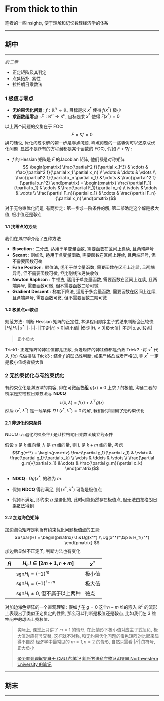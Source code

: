 # From thick to thin
笔者的一些insights, 便于理解和记忆数理经济学的体系
___
## 期中
___
*前三章*
- 正定矩阵及其判定
- 点集拓扑, 紧性
- 拉格朗日乘数法

### 1 极值与零点
- **无约束优化问题** :  $f : \mathbb{R}^n \to \mathbb{R}$, 目标是求 $x^*$ 使得 $f(x^*)$ 极小
- **求函数组零点** : $F : \mathbb{R}^n \to \mathbb{R}^n$, 目标是求 $x^*$ 使得 $F(x^*) = 0$

以上两个问题的交集在于 FOC: 
$$ F = \nabla f = 0 $$
换句话说, 优化问题求解的第一步是零点问题, 零点问题的一些特例可以还原成优化问题 (显然不是所有的方程组都是某个函数的 FOC), 假如 $F = \nabla f$ :
- $f$ 的 Hessian 矩阵是 $F$ 的Jacobian 矩阵, 他们都是对称矩阵
$$ \begin{pmatrix}
        \frac{\partial^2 f}{\partial x_1^2} & \cdots & \frac{\partial^2 f}{\partial x_1 \partial x_n} \\
        \vdots & \ddots & \vdots \\
        \frac{\partial^2 f}{\partial x_n \partial x_1} & \cdots & \frac{\partial^2 f}{\partial x_n^2}
    \end{pmatrix} = \begin{pmatrix}
        \frac{\partial F_1}{\partial x_1} & \cdots & \frac{\partial F_1}{\partial x_n} \\
        \vdots & \ddots & \vdots \\
        \frac{\partial F_n}{\partial x_1} & \cdots & \frac{\partial F_n}{\partial x_n}
    \end{pmatrix}$$

对于无约束优化问题, 有两步走 : 第一步求一阶条件的解, 第二部确定这个解是极大值, 极小值还是鞍点
#### 1.1 找零点的方法
我们在*第四章*介绍了五种方法
- **Bisection** : 二分法, 适用于单变量函数, 需要函数在区间上连续, 且两端异号
- **Secant** : 割线法, 适用于单变量函数, 需要函数在区间上连续, 且两端异号, 但不需要函数可微
- **False Position** : 假位法, 适用于单变量函数, 需要函数在区间上连续, 且两端异号, 但不需要函数可微, 但比割线法更快收敛
- **Newton Raphson** : 牛顿法, 适用于单变量函数, 需要函数在区间上连续, 且两端异号, 需要函数可微, 但不需要函数二阶可微
- **Gradient Descent** : 梯度下降法, 适用于多变量函数, 需要函数在区间上连续, 且两端异号, 需要函数可微, 但不需要函数二阶可微
#### 1.2 极值点or鞍点
规范方法 : 判断 Hessian 矩阵的正定性, 本课程用顺序主子式法来判断会比较快
|$H_f$|$H_i$ | $x^*$|
|-|-|-|
|正定|$H_i > 0$|极小值|
|负定|$H_i < 0$|极大值|
|不定|$o.w.$|鞍点|

> 正小负大

Trick1 : 正定矩阵的特征值都是正数, 负定矩阵的特征值都是负数
Trick2 : 将 $x^*$ 代入 $f(x)$ 先做排除
Trick3 : 结合 $f$ 的凹凸性判断, 如果严格凸或者严格凹, 则 $x^*$ 一定是极小值或者极大值
### 2 无约束优化与有约束优化

有约束优化是*第五章*的内容, 即在可微函数**组** $g(x) = 0$ 上求 $f$ 的极值, 沟通二者的桥梁是拉格拉日乘数法与 **NDCQ**
$$ L(x, \lambda) = f(x) + \lambda^\top g(x) $$
然后 $(x^*, \lambda^*)$ 是一阶条件 $\nabla L(x^*, \lambda^*) = 0$ 的解, 我们似乎回到了无约束优化

#### 2.1 非退化约束条件
NDCQ (非退化约束条件) 是让拉格朗日乘数法成立的条件

假设 $x$ 是 $k$ 维向量, $\lambda$ 是 $m$ 维向量, 则 $L$ 是 $k + m$ 维向量, 考虑
$$Dg(x^*) = \begin{pmatrix}
        \frac{\partial g_1}{\partial x_1} & \cdots & \frac{\partial g_1}{\partial x_k} \\
        \vdots & \ddots & \vdots \\
        \frac{\partial g_m}{\partial x_1} & \cdots & \frac{\partial g_m}{\partial x_k}
    \end{pmatrix}$$
- **NDCQ** : $Dg(x^*)$ 的秩为 $m$. 

- 假如 **NDCQ** 得到满足, 则 $(x^*, \lambda^*)$ 可能是极值点
- 假如不满足, 即约束 $g$ 是退化的, 此时可能仍然存在极值点, 但无法由拉格朗日乘数法得到

#### 2.2 加边海色矩阵
加边海色矩阵是判断有约束优化问题极值点的工具:
$$ \bar{H} = \begin{pmatrix}
        0 & Dg(x^*) \\
        Dg(x^*)^\top & H_f(x^*)
    \end{pmatrix} $$
加边后显然不正定了, 判断方法也有变化 :

|$\bar{H}$|$H_{i}, i\in [2m+1,n+m]$ | $x^*$|
|-|-|-|
||$\text{sgn} H_{i} = (-1)^{m}$|极小值|
||$\text{sgn} H_{i} = (-1)^{i-m}$|极大值|
||$\text{sgn} H_{i} \neq 0$, 但不属于以上两种|鞍点|

对加边海色矩阵的一个直观理解 : 假如 $f$ 在 $g = 0$ 这个$n-m$ 维的嵌入 $\mathbb{R}^n$ 的流形上表现出了类似正定负定的性质, 那么可以判断是极值还是鞍点, 比如我们在 3 维空间中的球面上找极值.
> 实际上, 课堂上只讲了 $m = 1$ 的情形, 在此情形下极小值对应主子式恒负, 极大值对应符号交替, 这样就不对称, 和无约束优化问题的海色矩阵对比起来显得不自然
> 经济学中最常见的 $m=1, n=2$ 的情形, 自然只需看 $|\bar{H}|$ 的符号, 正大负小
> 
>[这个直观理解来自于 CMU 的笔记](https://www.math.cmu.edu/~hanifc/NotesOnHessians.pdf)
>[判断方法和完整证明来自 Northwestern University 的笔记](https://sites.math.northwestern.edu/~clark/285/2006-07/handouts/lagrange-2deriv.pdf)

___
## 期末
___